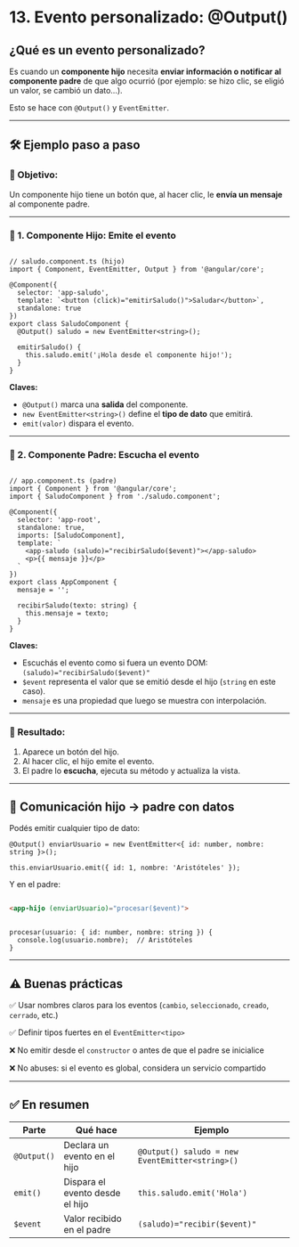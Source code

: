 # 13. Evento personalizado: @Output()

## ¿Qué es un evento personalizado?

Es cuando un **componente hijo** necesita **enviar información o notificar al componente padre** de que algo ocurrió (por ejemplo: se hizo clic, se eligió un valor, se cambió un dato…).

Esto se hace con `@Output()` y `EventEmitter`.

---

## 🛠️ Ejemplo paso a paso

### 🎯 Objetivo:

Un componente hijo tiene un botón que, al hacer clic, le **envía un mensaje** al componente padre.

---

### 🧩 1. Componente Hijo: Emite el evento

```tsx

// saludo.component.ts (hijo)
import { Component, EventEmitter, Output } from '@angular/core';

@Component({
  selector: 'app-saludo',
  template: `<button (click)="emitirSaludo()">Saludar</button>`,
  standalone: true
})
export class SaludoComponent {
  @Output() saludo = new EventEmitter<string>();

  emitirSaludo() {
    this.saludo.emit('¡Hola desde el componente hijo!');
  }
}

```

**Claves:**

- `@Output()` marca una **salida** del componente.
- `new EventEmitter<string>()` define el **tipo de dato** que emitirá.
- `emit(valor)` dispara el evento.

---

### 🧩 2. Componente Padre: Escucha el evento

```tsx

// app.component.ts (padre)
import { Component } from '@angular/core';
import { SaludoComponent } from './saludo.component';

@Component({
  selector: 'app-root',
  standalone: true,
  imports: [SaludoComponent],
  template: `
    <app-saludo (saludo)="recibirSaludo($event)"></app-saludo>
    <p>{{ mensaje }}</p>
  `
})
export class AppComponent {
  mensaje = '';

  recibirSaludo(texto: string) {
    this.mensaje = texto;
  }
}

```

**Claves:**

- Escuchás el evento como si fuera un evento DOM: `(saludo)="recibirSaludo($event)"`
- `$event` representa el valor que se emitió desde el hijo (`string` en este caso).
- `mensaje` es una propiedad que luego se muestra con interpolación.

---

### 🧪 Resultado:

1. Aparece un botón del hijo.
2. Al hacer clic, el hijo emite el evento.
3. El padre lo **escucha**, ejecuta su método y actualiza la vista.

---

## 🔄 Comunicación hijo → padre con datos

Podés emitir cualquier tipo de dato:

```tsx
@Output() enviarUsuario = new EventEmitter<{ id: number, nombre: string }>();

this.enviarUsuario.emit({ id: 1, nombre: 'Aristóteles' });

```

Y en el padre:

```html

<app-hijo (enviarUsuario)="procesar($event)">

```

```tsx

procesar(usuario: { id: number, nombre: string }) {
  console.log(usuario.nombre);  // Aristóteles
}

```

---

## ⚠️ Buenas prácticas

✅ Usar nombres claros para los eventos (`cambio`, `seleccionado`, `creado`, `cerrado`, etc.)

✅ Definir tipos fuertes en el `EventEmitter<tipo>`

❌ No emitir desde el `constructor` o antes de que el padre se inicialice

❌ No abuses: si el evento es global, considera un servicio compartido

---

## ✅ En resumen

| Parte | Qué hace | Ejemplo |
| --- | --- | --- |
| `@Output()` | Declara un evento en el hijo | `@Output() saludo = new EventEmitter<string>()` |
| `emit()` | Dispara el evento desde el hijo | `this.saludo.emit('Hola')` |
| `$event` | Valor recibido en el padre | `(saludo)="recibir($event)"` |